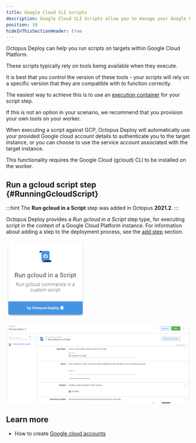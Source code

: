 ```yaml
---
title: Google Cloud CLI scripts
description: Google Cloud CLI Scripts allow you to manage your Google Cloud resources as part of your deployment process.
position: 10
hideInThisSectionHeader: true
---
```


Octopus Deploy can help you run scripts on targets within Google Cloud Platform.

These scripts typically rely on tools being available when they execute.

It is best that you control the version of these tools - your scripts will rely on a specific version that they are compatible with to function correctly.

The easiest way to achieve this is to use an [execution container](/docs/projects/steps/execution-containers-for-workers/index.md) for your script step.

If this is not an option in your scenario, we recommend that you provision your own tools on your worker.

When executing a script against GCP, Octopus Deploy will automatically use your provided Google cloud account details to authenticate you to the target instance, or you can choose to use the service account associated with the target instance.

This functionality requires the Google Cloud (gcloud) CLI to be installed on the worker.

## Run a gcloud script step {#RunningGcloudScript}

:::hint
The **Run gcloud in a Script** step was added in Octopus **2021.2**.
:::

Octopus Deploy provides a _Run gcloud in a Script_ step type, for executing script in the context of a Google Cloud Platform instance. For information about adding a step to the deployment process, see the [add step](/docs/projects/steps/index.md) section.

![](google-cloud-script-step.png "width=170")

![](google-cloud-script-step-body.png "width=500")

## Learn more

- How to create [Google cloud accounts](/docs/infrastructure/accounts/google-cloud/index.md)
